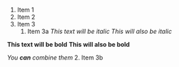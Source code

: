 1. Item 1
2. Item 2
3. Item 3
   1. Item 3a
*This text will be italic*
_This will also be italic_

**This text will be bold**
__This will also be bold__

_You **can** combine them_   2. Item 3b
